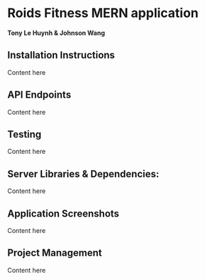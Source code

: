 # Roids Fitness MERN application

**Tony Le Huynh & Johnson Wang**

## Installation Instructions

Content here

## API Endpoints

Content here

## Testing

Content here

## Server Libraries & Dependencies:

Content here

## Application Screenshots

Content here

## Project Management

Content here